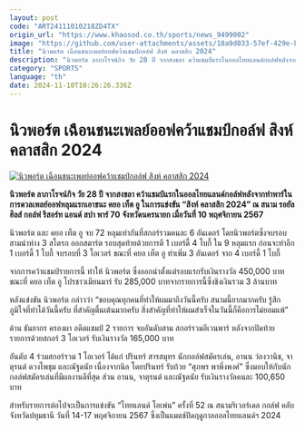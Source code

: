 ```yaml
---
layout: post
code: "ART24111010218ZD4TX"
origin_url: "https://www.khaosod.co.th/sports/news_9499002"
image: "https://github.com/user-attachments/assets/18a9d033-57ef-429e-b08c-9d04fee7a776"
title: "นิวพอร์ต เฉือนชนะเพลย์ออฟคว้าแชมป์กอล์ฟ สิงห์ คลาสสิก 2024"
description: "นิวพอร์ต ลาภาโรจน์กิจ วัย 28 ปี จากสงขลา คว้าแชมป์แรกในออลไทยแลนด์กอล์ฟหลังจากทำพาร์ในการดวลเพลย์ออฟหลุมแรกเอาชนะ คยอ เท็ต อู ในการแข่งขัน"
category: "SPORTS"
language: "th"
date: 2024-11-10T10:26:26.336Z
---
```


# นิวพอร์ต เฉือนชนะเพลย์ออฟคว้าแชมป์กอล์ฟ สิงห์ คลาสสิก 2024

[![นิวพอร์ต เฉือนชนะเพลย์ออฟคว้าแชมป์กอล์ฟ สิงห์ คลาสสิก 2024](https://www.khaosod.co.th/wpapp/uploads/2024/11/s1-1.jpg "นิวพอร์ต เฉือนชนะเพลย์ออฟคว้าแชมป์กอล์ฟ สิงห์ คลาสสิก 2024")](https://www.khaosod.co.th/wpapp/uploads/2024/11/s1-1.jpg)

**นิวพอร์ต ลาภาโรจน์กิจ วัย 28 ปี จากสงขลา คว้าแชมป์แรกในออลไทยแลนด์กอล์ฟหลังจากทำพาร์ในการดวลเพลย์ออฟหลุมแรกเอาชนะ คยอ เท็ต อู ในการแข่งขัน “สิงห์ คลาสสิก 2024” ณ สนาม รอยัล ฮิลส์ กอล์ฟ รีสอร์ท แอนด์ สปา พาร์ 70 จังหวัดนครนายก เมื่อวันที่ 10 พฤศจิกายน 2567**

นิวพอร์ต และ คยอ เท็ต อู จบ 72 หลุมเท่ากันที่สกอร์รวมคนละ 6 อันเดอร์ โดยนิวพอร์ตซึ่งจบรอบสามนำห่าง 3 สโตรก ออกสตาร์ต รอบสุดท้ายด้วยการตี 1 เบอร์ดี้ 4 โบกี้ ใน 9 หลุมแรก ก่อนจะทำอีก 1 เบอร์ดี้ 1 โบกี้ จบรอบที่ 3 โอเวอร์ ขณะที่ คยอ เท็ต อู ทำเพิ่ม 3 อันเดอร์ จาก 4 เบอร์ดี้ 1 โบกี้

จากการคว้าแชมป์รายการนี้ ทำให้ นิวพอร์ต ซึ่งออกนำตั้งแต่รอบแรกรับเงินรางวัล 450,000 บาท ขณะที่ คยอ เท็ต อู โปรชาวเมียนมาร์ รับ 285,000 บาทจากรายการนี้ซึ่งชิงเงินรวม 3 ล้านบาท

หลังแข่งขัน นิวพอร์ต กล่าวว่า “ขอบคุณทุกคนที่ทำให้ผมมาถึงวันนี้ครับ สนามนี้ยากมากครับ รู้สึกภูมิใจที่ทำได้วันนี้ครับ ที่สำคัญตื่นเต้นมากครับ สิ่งสำคัญที่ทำให้ผมสำเร็จในวันนี้ก็คือการไม่ยอมแพ้”

ด้าน ธันยากร ครองผา อดีตแชมป์ 2 รายการ จบอันดับสาม สกอร์รวมอีเวนพาร์ หลังจากปิดท้ายรายการด้วยสกอร์ 3 โอเวอร์ รับเงินรางวัล 165,000 บาท

อันดับ 4 ร่วมสกอร์รวม 1 โอเวอร์ ได้แก่ ปรินทร์ สารสมุทร นักกอล์ฟสมัครเล่น, อานน ว่องวานิช, จาตุรนต์ ดวงไพชุม และณัฐดนัย เนื่องจากนิล โดยปรินทร์ รับถ้วย “ศุภพร พาพึ่งพงศ์” ซึ่งมอบให้กับนักกอล์ฟสมัครเล่นที่มีผลงานดีที่สุด ส่วน อานน, จาตุรนต์ และณัฐดนัย รับเงินรางวัลคนละ 100,650 บาท

สำหรับรายการต่อไปจะเป็นการแข่งขัน “ไทยแลนด์ โอเพ่น” ครั้งที่ 52 ณ สนามริเวอร์เดล กอล์ฟ คลับ จังหวัดปทุมธานี วันที่ 14-17 พฤศจิกายน 2567 ซึ่งเป็นแมตช์ปิดฤดูกาลออลไทยแลนด์ฯ 2024